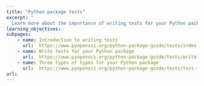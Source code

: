 ```yaml
---
title: "Python package tests"
excerpt: "
  Learn more about the importance of writing tests for your Python package and how you can setup infrastructure to run your tests both locally and on GitHub."
learning_objectives:
subpages:
    - name: Introduction to writing tests
      url:  https://www.pyopensci.org/python-package-guide/tests/index.html
    - name: Write tests for your Python package
      url:  https://www.pyopensci.org/python-package-guide/tests/write-tests.html
    - name: Three types of types for your Python package
      url:  https://www.pyopensci.org/python-package-guide/tests/test-types.html
url:
---
```

